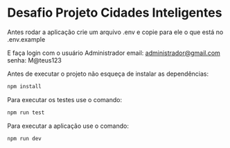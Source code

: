 # Desafio Projeto Cidades Inteligentes

Antes rodar a aplicação crie um arquivo .env e copie para ele o que está no .env.example

E faça login com o usuário Administrador
email: administrador@gmail.com
senha: M@teus123

Antes de executar o projeto não esqueça de instalar as dependências:
```javascript
npm install
```

Para executar os testes use o comando:
```javascript
npm run test
```

Para executar a aplicação use o comando:
```javascript
npm run dev
```

